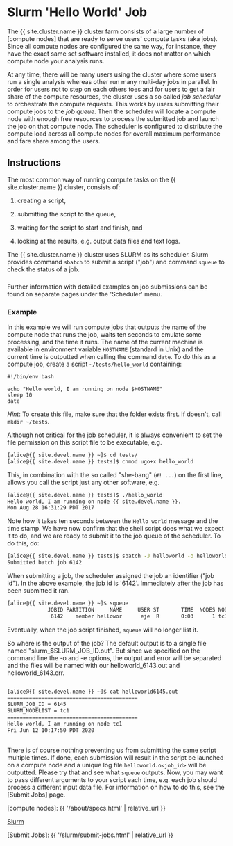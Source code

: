 # Slurm 'Hello World' Job

The {{ site.cluster.name }} cluster farm consists of a large number of [compute nodes] that are ready to serve users' compute tasks (aka jobs).  Since all compute nodes are configured the same way, for instance, they have the exact same set software installed, it does not matter on which compute node your analysis runs.

At any time, there will be many users using the cluster where some users run a single analysis whereas other run many multi-day jobs in parallel.  In order for users not to step on each others toes and for users to get a fair share of the compute resources, the cluster uses a so called _job scheduler_ to orchestrate the compute requests.  This works by users submitting their compute jobs to the _job queue_.  Then the scheduler will locate a compute node with enough free resources to process the submitted job and launch the job on that compute node.  The scheduler is configured to distribute the compute load across all compute nodes for overall maximum performance and fare share among the users.


## Instructions

The most common way of running compute tasks on the {{ site.cluster.name }} cluster, consists of:

1. creating a script,

2. submitting the script to the queue,

3. waiting for the script to start and finish, and

4. looking at the results, e.g. output data files and text logs.

The {{ site.cluster.name }} cluster uses SLURM as its scheduler.  Slurm provides command `sbatch` to submit a script ("job") and command `squeue` to check the status of a job.


<div class="alert alert-info" role="alert" style="margin-top: 3ex">
Further information with detailed examples on job submissions can be found on separate pages under the 'Scheduler' menu.
</div>


### Example

In this example we will run compute jobs that outputs the name of the compute node that runs the job, waits ten seconds to emulate some processing, and the time it runs.  The name of the current machine is available in environment variable `HOSTNAME` (standard in Unix) and the current time is outputted when calling the command `date`.  To do this as a compute job, create a script `~/tests/hello_world` containing:

```
#!/bin/env bash

echo "Hello world, I am running on node $HOSTNAME"
sleep 10
date
```
_Hint_: To create this file, make sure that the folder exists first.  If doesn't, call `mkdir ~/tests`.

Although not critical for the job scheduler, it is always convenient to set the file permission on this script file to be executable, e.g.
```sh
[alice@{{ site.devel.name }} ~]$ cd tests/
[alice@{{ site.devel.name }} tests]$ chmod ugo+x hello_world
```
This, in combination with the so called "she-bang" (`#! ...`) on the first line, allows you call the script just any other software, e.g.
```sh
[alice@{{ site.devel.name }} tests]$ ./hello_world
Hello world, I am running on node {{ site.devel.name }}.
Mon Aug 28 16:31:29 PDT 2017
```
Note how it takes ten seconds between the `Hello world` message and the time stamp.  We have now confirm that the shell script does what we expect it to do, and we are ready to submit it to the job queue of the scheduler.  To do this, do:
```sh
[alice@{{ site.devel.name }} tests]$ sbatch -J helloworld -o helloworld_%j.out -e helloworld_%j.err helloworld.sh
Submitted batch job 6142
```

When submitting a job, the scheduler assigned the job an identifier ("job id").  In the above example, the job id is '6142'.  Immediately after the job has been submitted it ran.

```sh
[alice@{{ site.devel.name }} ~]$ squeue
             JOBID PARTITION     NAME     USER ST       TIME  NODES NODELIST(REASON)
              6142    member hellowor      eje  R       0:03      1 tc1
```
  
Eventually, when the job script finished, `squeue` will no longer list it.

So where is the output of the job? The default output is to a single file named "slurm_$SLURM_JOB_ID.out". But since we specified on the command line the -o and -e options, the output and error will be separated and the files will be named with our helloworld_6143.out and helloworld_6143.err.

```sh

[alice@{{ site.devel.name }} ~]$ cat helloworld6145.out
==========================================
SLURM_JOB_ID = 6145
SLURM_NODELIST = tc1
==========================================
Hello world, I am running on node tc1
Fri Jun 12 10:17:50 PDT 2020
 
```

There is of course nothing preventing us from submitting the same script multiple times.  If done, each submission will result in the script be launched on a compute node and a unique log file `helloworld.o<job_id>` will be outputted.  Please try that and see what `squeue` outputs.   Now, you may want to pass different arguments to your script each time, e.g. each job should process a different input data file.  For information on how to do this, see the [Submit Jobs] page.


[compute nodes]: {{ '/about/specs.html' | relative_url }}

[Slurm](https://slurm.schedmd.com/)

[Submit Jobs]: {{ '/slurm/submit-jobs.html' | relative_url }}

